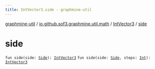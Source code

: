 ```yaml
---
title: IntVector3.side - graphmine-util
---
```


[graphmine-util](../../index.html) / [io.github.sof3.graphmine.util.math](../index.html) / [IntVector3](index.html) / [side](./side.html)

# side

`fun side(side: `[`Side`](../-side/index.html)`): `[`IntVector3`](index.html)
`fun side(side: `[`Side`](../-side/index.html)`, steps: `[`Int`](https://kotlinlang.org/api/latest/jvm/stdlib/kotlin/-int/index.html)`): `[`IntVector3`](index.html)